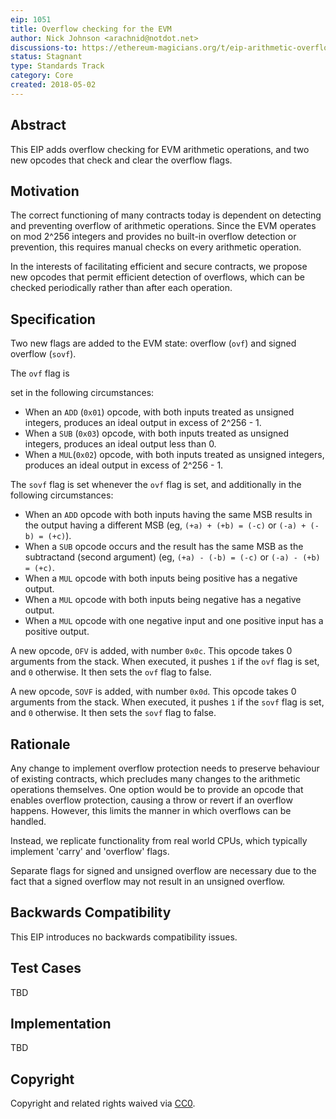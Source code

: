 ```yaml
---
eip: 1051
title: Overflow checking for the EVM
author: Nick Johnson <arachnid@notdot.net>
discussions-to: https://ethereum-magicians.org/t/eip-arithmetic-overflow-detection-for-the-evm/261
status: Stagnant
type: Standards Track
category: Core
created: 2018-05-02
---
```


## Abstract
This EIP adds overflow checking for EVM arithmetic operations, and two new opcodes that check and clear the overflow flags.

## Motivation
The correct functioning of many contracts today is dependent on detecting and preventing overflow of arithmetic operations. Since the EVM operates on mod 2^256 integers and provides no built-in overflow detection or prevention, this requires manual checks on every arithmetic operation.

In the interests of facilitating efficient and secure contracts, we propose new opcodes that permit efficient detection of overflows, which can be checked periodically rather than after each operation.

## Specification

Two new flags are added to the EVM state: overflow (`ovf`) and signed overflow (`sovf`).

The `ovf` flag is 





set in the following circumstances:

 - When an `ADD` (`0x01`) opcode, with both inputs treated as unsigned integers, produces an ideal output in excess of 2^256 - 1.
 - When a `SUB` (`0x03`) opcode, with both inputs treated as unsigned integers, produces an ideal output less than 0.
 - When a `MUL`(`0x02`) opcode, with both inputs treated as unsigned integers, produces an ideal output in excess of 2^256 - 1.

The `sovf` flag is set whenever the `ovf` flag is set, and additionally in the following circumstances:

 - When an `ADD` opcode with both inputs having the same MSB results in the output having a different MSB (eg, `(+a) + (+b) = (-c)` or `(-a) + (-b) = (+c)`).
 - When a `SUB` opcode occurs and the result has the same MSB as the subtractand (second argument) (eg, `(+a) - (-b) = (-c)` or `(-a) - (+b) = (+c)`.
 - When a `MUL` opcode with both inputs being positive has a negative output.
 - When a `MUL` opcode with both inputs being negative has a negative output.
 - When a `MUL` opcode with one negative input and one positive input has a positive output.

A new opcode, `OFV` is added, with number `0x0c`. This opcode takes 0 arguments from the stack. When executed, it pushes `1` if the `ovf` flag is set, and `0` otherwise. It then sets the `ovf` flag to false.

A new opcode, `SOVF` is added, with number `0x0d`. This opcode takes 0 arguments from the stack. When executed, it pushes `1` if the `sovf` flag is set, and `0` otherwise. It then sets the `sovf` flag to false.

## Rationale
Any change to implement overflow protection needs to preserve behaviour of existing contracts, which precludes many changes to the arithmetic operations themselves. One option would be to provide an opcode that enables overflow protection, causing a throw or revert if an overflow happens. However, this limits the manner in which overflows can be handled.

Instead, we replicate functionality from real world CPUs, which typically implement 'carry' and 'overflow' flags.

Separate flags for signed and unsigned overflow are necessary due to the fact that a signed overflow may not result in an unsigned overflow.

## Backwards Compatibility
This EIP introduces no backwards compatibility issues.

## Test Cases
TBD

## Implementation
TBD

## Copyright
Copyright and related rights waived via [CC0](../LICENSE.md).
